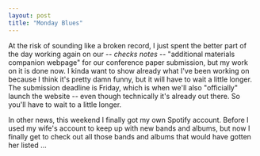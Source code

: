 ```yaml
---
layout: post
title: "Monday Blues"
---
```

At the risk of sounding like a broken record, I just spent the better part of the day working again on our -- *checks notes* -- "additional materials companion webpage" for our conference paper submission, but my work on it is done now. I kinda want to  show already what I've been working on because I think it's pretty damn funny, but it will have to wait a little longer. The submission deadline is Friday, which is when we'll also "officially" launch the website -- even though technically it's already out there. So you'll have to wait to a little longer.

In other news, this weekend I finally got my own Spotify account. Before I used my wife's account to keep up with new bands and albums, but now I finally get to check out all those bands and albums that would have gotten her listed ... 